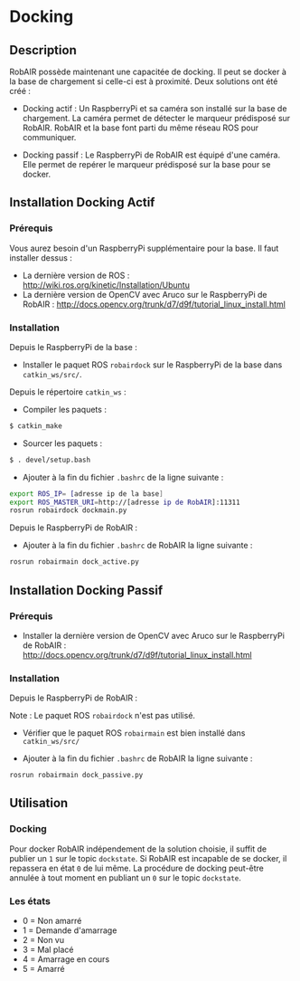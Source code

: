 # Docking

## Description

RobAIR possède maintenant une capacitée de docking. Il peut se docker à la base de chargement si celle-ci est à proximité. Deux solutions ont été créé :

- Docking actif : Un RaspberryPi et sa caméra son installé sur la base de chargement. La caméra permet de détecter le marqueur prédisposé sur RobAIR. RobAIR et la base font parti du même réseau ROS pour communiquer.

- Docking passif : Le RaspberryPi de RobAIR est équipé d'une caméra. Elle permet de repérer le marqueur prédisposé sur la base pour se docker.

## Installation Docking Actif

### Prérequis

Vous aurez besoin d'un RaspberryPi supplémentaire pour la base. Il faut installer dessus :

- La dernière version de ROS : http://wiki.ros.org/kinetic/Installation/Ubuntu
- La dernière version de OpenCV avec Aruco sur le RaspberryPi de RobAIR : http://docs.opencv.org/trunk/d7/d9f/tutorial_linux_install.html

### Installation

Depuis le RaspberryPi de la base :

- Installer le paquet ROS `robairdock` sur le RaspberryPi de la base dans `catkin_ws/src/`.

Depuis le répertoire `catkin_ws` :

- Compiler les paquets :
```bash
$ catkin_make
```

- Sourcer les paquets :
```bash
$ . devel/setup.bash
```

- Ajouter à la fin du fichier `.bashrc` de la ligne suivante :
```bash
export ROS_IP= [adresse ip de la base]
export ROS_MASTER_URI=http://[adresse ip de RobAIR]:11311
rosrun robairdock dockmain.py
```

Depuis le RaspberryPi de RobAIR :

- Ajouter à la fin du fichier `.bashrc` de RobAIR la ligne suivante :
```bash
rosrun robairmain dock_active.py
```

## Installation Docking Passif

### Prérequis

- Installer la dernière version de OpenCV avec Aruco sur le RaspberryPi de RobAIR : http://docs.opencv.org/trunk/d7/d9f/tutorial_linux_install.html

### Installation

Depuis le RaspberryPi de RobAIR :

Note : Le paquet ROS `robairdock` n'est pas utilisé.

- Vérifier que le paquet ROS `robairmain` est bien installé dans `catkin_ws/src/`

- Ajouter à la fin du fichier `.bashrc` de RobAIR la ligne suivante :
```bash
rosrun robairmain dock_passive.py
```

## Utilisation

### Docking

Pour docker RobAIR indépendement de la solution choisie, il suffit de publier un `1` sur le topic `dockstate`. Si RobAIR est incapable de se docker, il repassera en état `0` de lui même.
La procédure de docking peut-être annulée à tout moment en publiant un `0` sur le topic `dockstate`.

### Les états

- 0 = Non amarré
- 1 = Demande d'amarrage
- 2 = Non vu
- 3 = Mal placé
- 4 = Amarrage en cours
- 5 = Amarré



